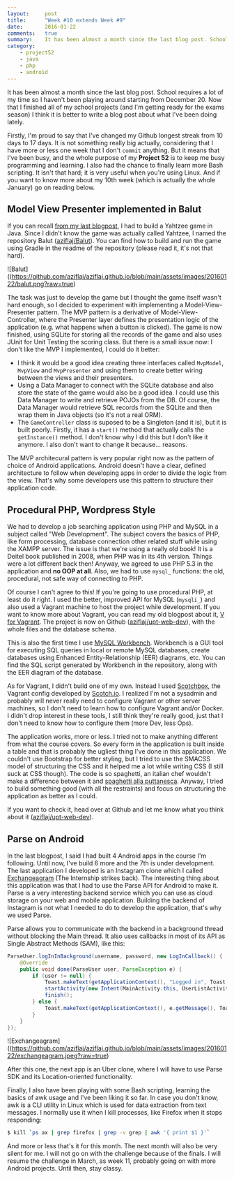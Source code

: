 ```yaml
---
layout:     post
title:      "Week #10 extends Week #9"
date:       2016-01-22
comments:   true
summary:    It has been almost a month since the last blog post. School requires a lot of my time so I haven't been playing around starting from December 20. Now that I finished all of my school projects (and I'm getting ready for the exams season) I think it is better to write a blog post about what I've been doing lately.
category:
    - project52
    - java
    - php
    - android
---
```


It has been almost a month since the last blog post. School requires a lot of my time so I haven't been playing around  starting from December 20. Now that I finished all of my school projects (and I'm getting ready for the exams season) I think it is better to write a blog post about what I've been doing lately.

Firstly, I'm proud to say that I've changed my Github longest streak from 10 days to 17 days. It is not something really big actually, considering that I have more or less one week that I don't `commit` anything. But it means that I've been busy, and the whole purpose of my **Project 52** is to keep me busy programming and learning. I also had the chance to finally learn more Bash scripting. It isn't that hard; it is very useful when you're using Linux. And if you want to know more about my 10th week (which is actually the whole January) go on reading below.

## Model View Presenter implemented in Balut
If you can recall [from my last blogpost](http://aziflaj.github.io/week-9-java-nodejs-android/), I had to build a Yahtzee game in Java. Since I didn't know the game was actually called Yahtzee, I named the repository Balut ([aziflaj/Balut](http://github.com/aziflaj/Balut)). You can find how to build and run the game using Gradle in the readme of the repository (please read it, it's not that hard).

![Balut]((https://github.com/aziflaj/aziflaj.github.io/blob/main/assets/images/20160122/balut.png?raw=true)

The task was just to develop the game but I thought the game itself wasn't hard enough, so I decided to experiment with implementing a Model-View-Presenter pattern. The MVP pattern is a derivative of Model-View-Controller, where the Presenter layer defines the presentation logic of the application (e.g. what happens when a button is clicked). The game is now finished, using SQLite for storing all the records of the game and also uses JUnit for Unit Testing the scoring class. But there is a small issue now: I don't like the MVP I implemented, I could do it better:

- I think it would be a good idea creating three interfaces called `MvpModel`, `MvpView` and `MvpPresenter` and using them to create better wiring between the views and their presenters. 
- Using a Data Manager to connect with the SQLite database and also store the state of the game would also be a good idea. I could use this Data Manager to write and retrieve POJOs from the DB. Of course, the Data Manager would retrieve SQL records from the SQLite and then wrap them in Java objects (so it's not a real ORM).
- The `GameController` class is suposed to be a Singleton (and it is), but it is built poorly. Firstly, it has a `start()` method that actually calls the `getInstance()` method. I don't know why I did this but I don't like it anymore. I also don't want to change it because... reasons.

The MVP architecural pattern is very popular right now as the pattern of choice of Android applications. Android doesn't have a clear, defined architecture to follow when developing apps in order to divide the logic from the view. That's why some developers use this pattern to structure their application code.

## Procedural PHP, Wordpress Style
We had to develop a job searching application using PHP and MySQL in a subject called "Web Development". The subject covers the basics of PHP, like form processing, database connection other related stuff while using the XAMPP server. The issue is that we're using a really old book! It is a Deitel book published in 2008, when PHP was in its 4th version. Things were a lot different back then! Anyway, we agreed to use PHP 5.3 in the application and **no OOP at all**. Also, we had to use `mysql_` functions: the old, procedural, not safe way of connecting to PHP. 

Of course I can't agree to this! If you're going to use procedural PHP, at least do it right. I used the better, improved API for MySQL (`mysqli_`) and also used a Vagrant machine to host the project while development. If you want to know more about Vagrant, you can read my old blogpost about it, [V for Vagrant](https://aziflaj.github.io/v-for-vagrant/). The project is now on Github ([aziflaj/upt-web-dev](https://github.com/aziflaj/upt-web-dev)), with the whole files and the database schema.

This is also the first time I use [MySQL Workbench](https://www.mysql.com/products/workbench/). Workbench is a GUI tool for executing SQL queries in local or remote MySQL databases, create databases using Enhanced Entity-Relationship (EER) diagrams, etc. You can find the SQL script generated by Workbench in the repository, along with the EER diagram of the database.

As for Vagrant, I didn't build one of my own. Instead I used [Scotchbox](http://box.scotch.io/), the Vagrant config developed by [Scotch.io](http://scotch.io/). I realized I'm not a sysadmin and probably will never really need to configure Vagrant or other server machines, so I don't need to learn how to configure Vagrant and/or Docker. I didn't drop interest in these tools, I still think they're really good, just that I don't need to know how to configure them (more Dev, less Ops).

The application works, more or less. I tried not to make anything different from what the course covers. So every form in the application is built inside a table and that is probably the ugliest thing I've done in this application. We couldn't use Bootstrap for better styling, but I tried to use the SMACSS model of structuring the CSS and it helped me a lot while writing CSS (I still suck at CSS though). The code is so spaghetti, an italian chef wouldn't make a difference between it and [spaghetti alla puttanesca](https://en.wikipedia.org/wiki/Spaghetti_alla_puttanesca). Anyway, I tried to build something good (with all the restraints) and focus on structuring the application as better as I could. 

If you want to check it, head over at Github and let me know what you think about it ([aziflaj/upt-web-dev](https://github.com/aziflaj/upt-web-dev)).

## Parse on Android
In the last blogpost, I said I had built 4 Android apps in the course I'm following. Until now, I've build 6 more and the 7th is under development. The last application I developed is an Instagram clone which I called [Exchangeagram](https://github.com/aziflaj/AndroidCourse/tree/master/Exchangeagram) (The Internship strikes back). The interesting thing about this application was that I had to use the Parse API for Android to make it. Parse is a very interesting backend service which you can use as cloud storage on your web and mobile application. Building the backend of Instagram is not what I needed to do to develop the application, that's why we used Parse.

Parse allows you to communicate with the backend in a background thread without blocking the Main thread. It also uses callbacks in most of its API as Single Abstract Methods (SAM), like this:

```java
ParseUser.logInInBackground(username, password, new LogInCallback() {
    @Override
    public void done(ParseUser user, ParseException e) {
        if (user != null) {
            Toast.makeText(getApplicationContext(), "Logged in", Toast.LENGTH_SHORT).show();
            startActivity(new Intent(MainActivity.this, UserListActivity.class));
            finish();
        } else {
            Toast.makeText(getApplicationContext(), e.getMessage(), Toast.LENGTH_SHORT).show();
        }
    }
});
```

![Exchangeagram]((https://github.com/aziflaj/aziflaj.github.io/blob/main/assets/images/20160122/exchangeagram.jpeg?raw=true)

After this one, the next app is an Uber clone, where I will have to use Parse SDK and its Location-oriented functionality. 

Finally, I also have been playing with some Bash scripting, learning the basics of awk usage and I've been liking it so far. In case you don't know, awk is a CLI utility in Linux which is used for data extraction from text messages. I normally use it when I kill processes, like Firefox when it stops responding:

```bash
$ kill `ps ax | grep firefox | grep -v grep | awk '{ print $1 }'`
```

And more or less that's it for this month. The next month will also be very silent for me. I will not go on with the challenge because of the finals. I will resume the challenge in March, as week 11, probably going on with more Android projects. Until then, stay classy.

